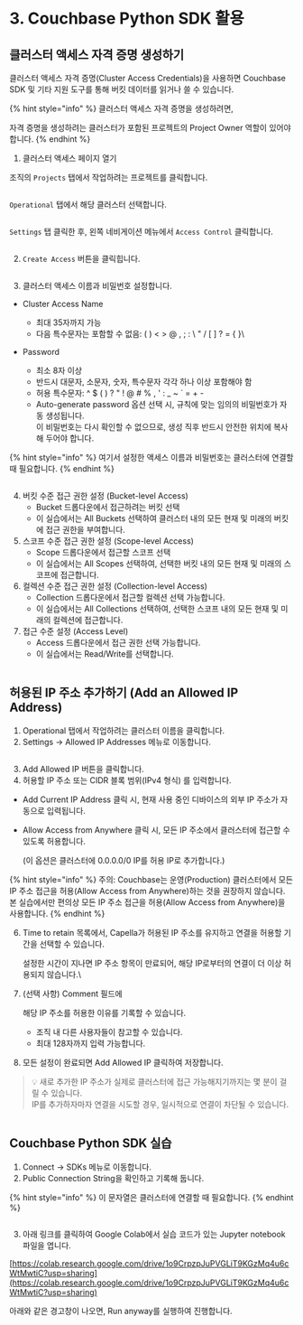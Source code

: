 # 3. Couchbase Python SDK 활용

## 클러스터 액세스 자격 증명 생성하기

클러스터 액세스 자격 증명(Cluster Access Credentials)을 사용하면 Couchbase SDK 및 기타 지원 도구를 통해 버킷 데이터를 읽거나 쓸 수 있습니다.



{% hint style="info" %}
클러스터 액세스 자격 증명을 생성하려면,

자격 증명을 생성하려는 클러스터가 포함된 프로젝트의 Project Owner 역할이 있어야 합니다.
{% endhint %}





1. 클러스터 액세스 페이지 열기

조직의 `Projects` 탭에서 작업하려는 프로젝트를 클릭합니다.

<figure><img src="../.gitbook/assets/image (24).png" alt=""><figcaption></figcaption></figure>



`Operational` 탭에서 해당 클러스터 선택합니다.

<figure><img src="../.gitbook/assets/image (25).png" alt=""><figcaption></figcaption></figure>



`Settings` 탭 클릭한 후, 왼쪽 네비게이션 메뉴에서 `Access Control` 클릭합니다.

<figure><img src="../.gitbook/assets/image (26).png" alt=""><figcaption></figcaption></figure>



2. `Create Access` 버튼을 클릭힙니다.

<figure><img src="../.gitbook/assets/image (27).png" alt=""><figcaption></figcaption></figure>



3. 클러스터 액세스 이름과 비밀번호 설정합니다.

* Cluster Access Name
  * 최대 35자까지 가능
  * 다음 특수문자는 포함할 수 없음: ( ) < > @ , ; : \ " / \[ ] ? = { }\

* Password
  * 최소 8자 이상
  * 반드시 대문자, 소문자, 숫자, 특수문자 각각 하나 이상 포함해야 함
  * 허용 특수문자: ^ $ ( ) ? " ! @ # % , ' : \_ \~ \` = + -
  * Auto-generate password 옵션 선택 시, 규칙에 맞는 임의의 비밀번호가 자동 생성됩니다.\
    이 비밀번호는 다시 확인할 수 없으므로, 생성 직후 반드시 안전한 위치에 복사해 두어야 합니다.



{% hint style="info" %}
여기서 설정한 액세스 이름과 비밀번호는 클러스터에 연결할 때 필요합니다.
{% endhint %}





<figure><img src="../.gitbook/assets/image (4).png" alt=""><figcaption></figcaption></figure>



4. 버킷 수준 접근 권한 설정 (Bucket-level Access)
   * Bucket 드롭다운에서 접근하려는 버킷 선택
   * 이 실습에서는 All Buckets 선택하여 클러스터 내의 모든 현재 및 미래의 버킷에 접근 권한을 부여합니다.
5. 스코프 수준 접근 권한 설정 (Scope-level Access)
   * Scope 드롭다운에서 접근할 스코프 선택
   * 이 실습에서는 All Scopes 선택하여, 선택한 버킷 내의 모든 현재 및 미래의 스코프에 접근합니다.
6. 컬렉션 수준 접근 권한 설정 (Collection-level Access)
   * Collection 드롭다운에서 접근할 컬렉션 선택 가능합니다.
   * 이 실습에서는 All Collections 선택하여, 선택한 스코프 내의 모든 현재 및 미래의 컬렉션에 접근합니다.
7. 접근 수준 설정 (Access Level)
   * Access 드롭다운에서 접근 권한 선택 가능합니다.
   * 이 실습에서는 Read/Write를 선택합니다.

<figure><img src="../.gitbook/assets/image (1) (1) (1).png" alt=""><figcaption></figcaption></figure>





## 허용된 IP 주소 추가하기 (Add an Allowed IP Address)

1. Operational 탭에서 작업하려는 클러스터 이름을 클릭합니다.
2. Settings → Allowed IP Addresses 메뉴로 이동합니다.

<figure><img src="../.gitbook/assets/image (1) (1).png" alt=""><figcaption></figcaption></figure>



3. Add Allowed IP 버튼을 클릭합니다.
4. 허용할 IP 주소 또는 CIDR 블록 범위(IPv4 형식) 를 입력합니다.

* Add Current IP Address 클릭 시, 현재 사용 중인 디바이스의 외부 IP 주소가 자동으로 입력됩니다.
*   Allow Access from Anywhere 클릭 시, 모든 IP 주소에서 클러스터에 접근할 수 있도록 허용합니다.

    (이 옵션은 클러스터에 0.0.0.0/0 IP를 허용 IP로 추가합니다.)

{% hint style="info" %}
주의: Couchbase는 운영(Production) 클러스터에서 모든 IP 주소 접근을 허용(Allow Access from Anywhere)하는 것을 권장하지 않습니다.\
본 실습에서만 편의상 모든 IP 주소 접근을 허용(Allow Access from Anywhere)을 사용합니다.
{% endhint %}

6.  Time to retain 목록에서, Capella가 허용된 IP 주소를 유지하고 연결을 허용할 기간을 선택할 수 있습니다.

    설정한 시간이 지나면 IP 주소 항목이 만료되어, 해당 IP로부터의 연결이 더 이상 허용되지 않습니다.\

7.  (선택 사항) Comment 필드에

    해당 IP 주소를 허용한 이유를 기록할 수 있습니다.

    * 조직 내 다른 사용자들이 참고할 수 있습니다.
    * 최대 128자까지 입력 가능합니다.



8. 모든 설정이 완료되면 Add Allowed IP 클릭하여 저장합니다.

> 💡 새로 추가한 IP 주소가 실제로 클러스터에 접근 가능해지기까지는 몇 분이 걸릴 수 있습니다.\
> IP를 추가하자마자 연결을 시도할 경우, 일시적으로 연결이 차단될 수 있습니다.



<figure><img src="../.gitbook/assets/image (3).png" alt=""><figcaption></figcaption></figure>







## Couchbase Python SDK 실습

1. Connect → SDKs 메뉴로 이동합니다.
2. Public Connection String을 확인하고 기록해 둡니다.&#x20;

{% hint style="info" %}
이 문자열은 클러스터에 연결할 때 필요합니다.
{% endhint %}

<figure><img src="../.gitbook/assets/image (1).png" alt=""><figcaption></figcaption></figure>



3. 아래 링크를 클릭하여 Google Colab에서 실습 코드가 있는 Jupyter notebook 파일을 엽니다.

[https://colab.research.google.com/drive/1o9CrpzpJuPVGLiT9KGzMq4u6cWtMwtiC?usp=sharing](https://colab.research.google.com/drive/1o9CrpzpJuPVGLiT9KGzMq4u6cWtMwtiC?usp=sharing)





아래와 같은 경고창이 나오면, Run anyway를 실행하여 진행합니다.

<figure><img src="../.gitbook/assets/image.png" alt=""><figcaption></figcaption></figure>
